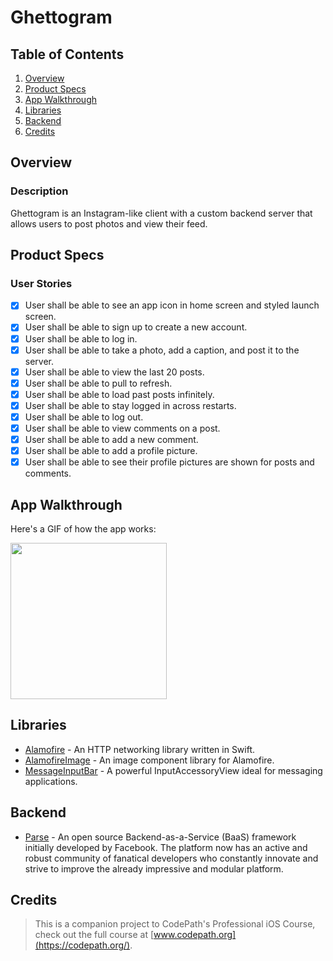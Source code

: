 # Ghettogram

## Table of Contents
1. [Overview](#Overview)
2. [Product Specs](#Product-Specs)
3. [App Walkthrough](#App-Walkthrough)
4. [Libraries](#Libraries)
5. [Backend](#Backend)
6. [Credits](#Credits)

## Overview
### Description

Ghettogram is an Instagram-like client with a custom backend server that allows users to post photos and view their feed.

## Product Specs
### User Stories

- [x] User shall be able to see an app icon in home screen and styled launch screen.
- [x] User shall be able to sign up to create a new account.
- [x] User shall be able to log in.
- [x] User shall be able to take a photo, add a caption, and post it to the server.
- [x] User shall be able to view the last 20 posts.
- [x] User shall be able to pull to refresh.
- [x] User shall be able to load past posts infinitely.
- [x] User shall be able to stay logged in across restarts.
- [x] User shall be able to log out.
- [x] User shall be able to view comments on a post.
- [x] User shall be able to add a new comment.
- [x] User shall be able to add a profile picture.
- [x] User shall be able to see their profile pictures are shown for posts and comments.

## App Walkthrough

Here's a GIF of how the app works:

<img src="https://user-images.githubusercontent.com/35745973/82190741-59fd7f80-98a6-11ea-9f63-8d2f5195333e.gif" width=250>

## Libraries

- [Alamofire](https://github.com/Alamofire/Alamofire) - An HTTP networking library written in Swift.
- [AlamofireImage](https://github.com/Alamofire/AlamofireImage) - An image component library for Alamofire.
- [MessageInputBar](https://github.com/MessageKit/MessageInputBar) - A powerful InputAccessoryView ideal for messaging applications.

## Backend

- [Parse](https://github.com/parse-community/Parse-SDK-iOS-OSX) - An open source Backend-as-a-Service (BaaS) framework initially developed by Facebook. The platform now has an active and robust community of fanatical developers who constantly innovate and strive to improve the already impressive and modular platform.

## Credits

>This is a companion project to CodePath's Professional iOS Course, check out the full course at [www.codepath.org](https://codepath.org/).
